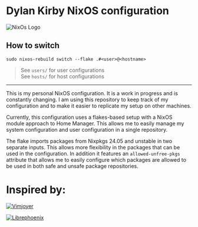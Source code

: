 # Dylan Kirby NixOS configuration

![NixOs Logo](https://img.shields.io/badge/Nix%20OS-5277C3?style=for-the-badge&logo=Nixos&logoColor=white)


## How to switch

```
sudo nixos-rebuild switch --flake .#<user>@<hostname>
```

> See `users/` for user configurations<br>
> See `hosts/` for host configurations

---

This is my personal NixOS configuration. It is a work in progress and is constantly changing. I am using this repository to keep track of my configuration and to make it easier to replicate my setup on other machines.

Currently, this configuration uses a flakes-based setup with a NixOS module approach to Home Manager. This allows me to easily manage my system configuration and user configuration in a single repository.

The flake imports packages from Nixpkgs 24.05 and unstable in two separate inputs. This allows more flexibility in the packages that can be used in the configuration. In addition it features an `allowed-unfree-pkgs` attribute that allows me to easily configure which packages are allowed to be used in both safe and unsafe package repositories.


# Inspired by:

[![Vimjoyer](https://img.shields.io/badge/GitHub-Vimjoyer-100000?style=for-the-badge&logo=github&logoColor=white)](https://github.com/vimjoyer/)

[![Librephoenix](https://img.shields.io/badge/GitHub-Librephoenix-100000?style=for-the-badge&logo=github&logoColor=white)](https://github.com/librephoenix/)
